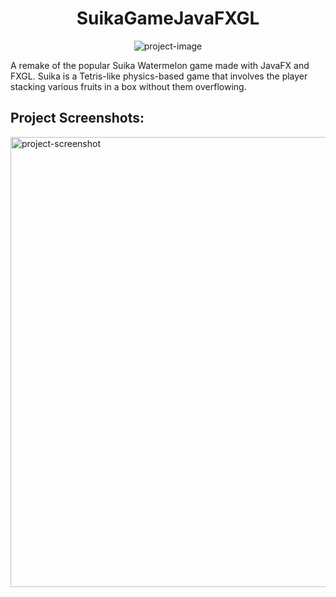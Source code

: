 <h1 align="center" id="title">SuikaGameJavaFXGL</h1>

<p align="center"><img src="https://socialify.git.ci/lucenstuff/SuikaGameJavaFXGL/image?font=KoHo&amp;language=1&amp;logo=https%3A%2F%2Fres.cloudinary.com%2Fdcbmvyyes%2Fimage%2Fupload%2Fv1706833791%2FSuika%2Fwatermelon_oecrjc.png&amp;name=1&amp;pattern=Solid&amp;theme=Auto" alt="project-image"></p>

<p id="description">A remake of the popular Suika Watermelon game made with JavaFX and FXGL. Suika is a Tetris-like physics-based game that involves the player stacking various fruits in a box without them overflowing.</p>

<h2>Project Screenshots:</h2>

<img src="https://res.cloudinary.com/dcbmvyyes/image/upload/v1706833792/Suika/view_ckd01m.png" alt="project-screenshot" width="1280" height="720/">
